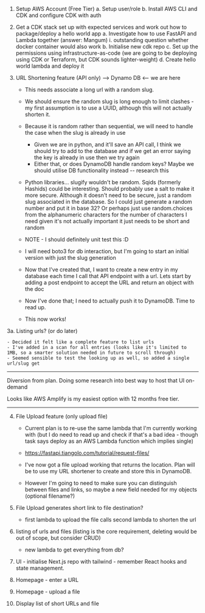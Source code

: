 1. Setup AWS Account (Free Tier)
   a. Setup user/role
   b. Install AWS CLI and CDK and configure CDK with auth

2. Get a CDK stack set up with expected services and work out how to package/deploy a hello world app
   a. Investigate how to use FastAPI and Lambda together (answer: Mangum)
   i. outstanding question whether docker container would also work
   b. Initialise new cdk repo
   c. Set up the permissions using infrastructure-as-code (we are going to be deploying using CDK or Terraform, but CDK sounds lighter-weight)
   d. Create hello world lambda and deploy it

3. URL Shortening feature (API only) --> Dynamo DB <-- we are here

   - This needs associate a long url with a random slug.
   - We should ensure the random slug is long enough to limit clashes - my first assumption is to use a UUID, although this will not actually shorten it.
   - Because it is random rather than sequential, we will need to handle the case when the slug is already in use
     - Given we are in python, and it'll save an API call, I think we should try to add to the database and if we get an error saying the key is already in use then we try again
     - Either that, or does DynamoDB handle random keys? Maybe we should utilise DB functionality instead -- research this
   - Python libraries... slugify wouldn't be random. Sqids (formerly Hashids) could be interesting. Should probably use a salt to make it more secure. Although it doesn't need to be secure, just a random slug associated in the database. So I could just generate a random number and put it in base 32? Or perhaps just use random.choices from the alphanumeric characters for the number of characters I need given it's not actually important it just needs to be short and random
   - NOTE - I should definitely unit test this :D

   - I will need boto3 for db interaction, but I'm going to start an initial version with just the slug generation

   - Now that I've created that, I want to create a new entry in my database each time I call that API endpoint with a url. Lets start by adding a post endpoint to accept the URL and return an object with the doc

   - Now I've done that; I need to actually push it to DynamoDB. Time to read up.
   - This now works!

3a. Listing urls? (or do later)

    - Decided it felt like a complete feature to list urls
    - I've added in a scan for all entries (looks like it's limited to 1MB, so a smarter solution needed in future to scroll through)
    - Seemed sensible to test the looking up as well, so added a single url/slug get

---

Diversion from plan. Doing some research into best way to host that UI on-demand

Looks like AWS Amplify is my easiest option with 12 months free tier.

---

4. File Upload feature (only upload file)

   - Current plan is to re-use the same lambda that I'm currently working with (but I do need to read up and check if that's a bad idea - though task says deploy as an AWS Lambda function which implies single)
   - https://fastapi.tiangolo.com/tutorial/request-files/

   - I've now got a file upload working that returns the location. Plan will be to use my URL shortener to create and store this in DynamoDB.
   - However I'm going to need to make sure you can distinguish between files and links, so maybe a new field needed for my objects (optional filename?)

5. File Upload generates short link to file destination?

   - first lambda to upload the file calls second lambda to shorten the url

6. listing of urls and files (listing is the core requirement, deleting would be out of scope, but consider CRUD)

   - new lambda to get everything from db?

7. UI - initialise Next.js repo with tailwind - remember React hooks and state management.

8. Homepage - enter a URL
9. Homepage - upload a file
10. Display list of short URLs and file
